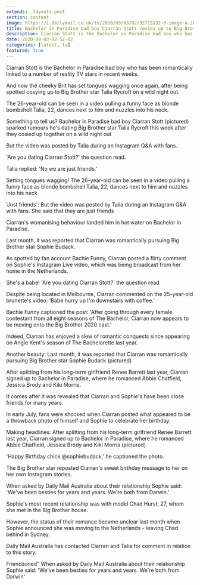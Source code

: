 ```yaml
---
extends: _layouts.post
section: content
image: https://i.dailymail.co.uk/1s/2020/09/03/02/32715132-0-image-a-26_1599097229299.jpg 
title: Bachelor in Paradise bad boy Ciarran Stott cosies up to Big Brother star Talia Rycroft 
description: Ciarran Stott is the Bachelor in Paradise bad boy who has been romantically linked to a number of reality TV stars in recent weeks.  
date: 2020-09-03-02-52-02 
categories: [latest, tv] 
featured: true 
--- 
```

Ciarran Stott is the Bachelor in Paradise bad boy who has been romantically linked to a number of reality TV stars in recent weeks. 

And now the cheeky Brit has set tongues wagging once again, after being spotted cosying up to Big Brother star Talia Rycroft on a wild night out. 

The 26-year-old can be seen in a video pulling a funny face as blonde bombshell Talia, 22, dances next to him and nuzzles into his neck.

Something to tell us? Bachelor in Paradise bad boy Ciarran Stott (pictured) sparked rumours he's dating Big Brother star Talia Rycroft this week after they cosied up together on a wild night out

But the video was posted by Talia during an Instagram Q&A with fans. 

'Are you dating Ciarran Stott?' the question read. 

Talia replied: 'No we are just friends.'  

Setting tongues wagging! The 26-year-old can be seen in a video pulling a funny face as blonde bombshell Talia, 22, dances next to him and nuzzles into his neck

'Just friends': But the video was posted by Talia during an Instagram Q&A with fans. She said that they are just friends

Ciarran's womanising behaviour landed him in hot water on Bachelor in Paradise.

Last month, it was reported that Ciarran was romantically pursuing Big Brother star Sophie Budack.  

As spotted by fan account Bachie Funny, Ciarran posted a flirty comment on Sophie's Instagram Live video, which was being broadcast from her home in the Netherlands.

She's a babe! 'Are you dating Ciarran Stott?' the question read

Despite being located in Melbourne, Ciarran commented on the 25-year-old brunette's video: 'Babe hurry up I'm downstairs with coffee.'

Bachie Funny captioned the post: 'After going through every female contestant from all eight seasons of The Bachelor, Ciarran now appears to be moving onto the Big Brother 2020 cast.'

Indeed, Ciarran has enjoyed a slew of romantic conquests since appearing on Angie Kent's season of The Bachelorette last year.

Another beauty: Last month, it was reported that Ciarran was romantically pursuing Big Brother star Sophie Budack (pictured)

After splitting from his long-term girlfriend Renee Barrett last year, Ciarran signed up to Bachelor in Paradise, where he romanced Abbie Chatfield, Jessica Brody and Kiki Morris.   

It comes after it was revealed that Ciarran and Sophie's have been close friends for many years.

In early July, fans were shocked when Ciarran posted what appeared to be a throwback photo of himself and Sophie to celebrate her birthday.

Making headlines: After splitting from his long-term girlfriend Renee Barrett last year, Ciarran signed up to Bachelor in Paradise, where he romanced Abbie Chatfield, Jessica Brody and Kiki Morris (pictured)

'Happy Birthday chick @sophiebudack,' he captioned the photo.

The Big Brother star reposted Ciarran's sweet birthday message to her on her own Instagram stories.

When asked by Daily Mail Australia about their relationship Sophie said: 'We've been besties for years and years. We're both from Darwin.' 

Sophie's most recent relationship was with model Chad Hurst, 27, whom she met in the Big Brother house.

However, the status of their romance became unclear last month when Sophie announced she was moving to the Netherlands - leaving Chad behind in Sydney.

Daily Mail Australia has contacted Ciarran and Talia for comment in relation to this story. 

Friendzoned" When asked by Daily Mail Australia about their relationship Sophie said: 'We've been besties for years and years. We're both from Darwin'

